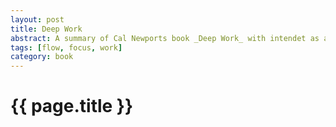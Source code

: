 ```yaml
---
layout: post
title: Deep Work
abstract: A summary of Cal Newports book _Deep Work_ with intendet as a reference to quickly look up how to get lost in your work.
tags: [flow, focus, work]
category: book
---
```


# {{ page.title }}
